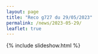 ```yaml
---
layout: page
title: "Reco g727 du 29/05/2023"
permalink: /news/2023-05-29/
leaflet: true
---
```

{% include slideshow.html %}